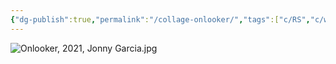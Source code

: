 ```yaml
---
{"dg-publish":true,"permalink":"/collage-onlooker/","tags":["c/RS","c/woman","c/abstract","c/humid","c/face","c/green","c/yellow","c/purple","c/2021"],"created":"2024-01-22T14:06:31.000-05:00","updated":"2024-04-15T12:04:37.079-04:00"}
---
```



![Onlooker, 2021, Jonny Garcia.jpg](/img/user/MEDIA/Onlooker,%202021,%20Jonny%20Garcia.jpg)
